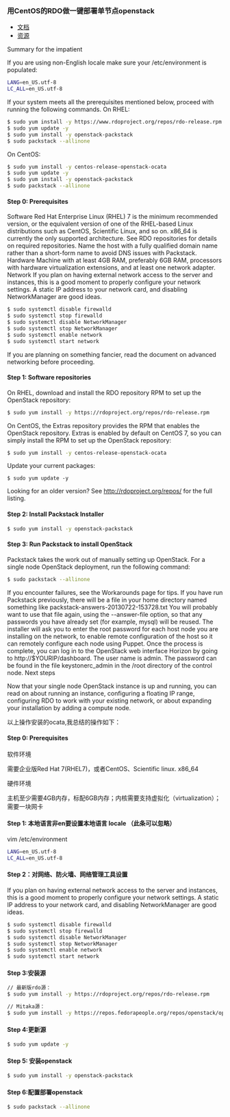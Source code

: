 ### 用CentOS的RDO做一键部署单节点openstack

* [文档](http://openstack.redhat.com/install/packstack/)
* [资源](https://repos.fedorapeople.org/repos/openstack/)

Summary for the impatient

If you are using non-English locale make sure your /etc/environment is populated:
```sh
LANG=en_US.utf-8
LC_ALL=en_US.utf-8
```
If your system meets all the prerequisites mentioned below, proceed with running the following commands.
On RHEL:
```sh
$ sudo yum install -y https://www.rdoproject.org/repos/rdo-release.rpm
$ sudo yum update -y
$ sudo yum install -y openstack-packstack
$ sudo packstack --allinone
```
On CentOS:
```sh
$ sudo yum install -y centos-release-openstack-ocata
$ sudo yum update -y
$ sudo yum install -y openstack-packstack
$ sudo packstack --allinone
```
#### Step 0: Prerequisites

Software
Red Hat Enterprise Linux (RHEL) 7 is the minimum recommended version, or the equivalent version of one of the RHEL-based Linux distributions such as CentOS, Scientific Linux, and so on. x86_64 is currently the only supported architecture.
See RDO repositories for details on required repositories.
Name the host with a fully qualified domain name rather than a short-form name to avoid DNS issues with Packstack.
Hardware
Machine with at least 4GB RAM, preferably 6GB RAM, processors with hardware virtualization extensions, and at least one network adapter.
Network
If you plan on having external network access to the server and instances, this is a good moment to properly configure your network settings. A static IP address to your network card, and disabling NetworkManager are good ideas.
```sh
$ sudo systemctl disable firewalld
$ sudo systemctl stop firewalld
$ sudo systemctl disable NetworkManager
$ sudo systemctl stop NetworkManager
$ sudo systemctl enable network
$ sudo systemctl start network
```
If you are planning on something fancier, read the document on advanced networking before proceeding.
#### Step 1: Software repositories

On RHEL, download and install the RDO repository RPM to set up the OpenStack repository:
```sh
$ sudo yum install -y https://rdoproject.org/repos/rdo-release.rpm
```
On CentOS, the Extras repository provides the RPM that enables the OpenStack repository. Extras is enabled by default on CentOS 7, so you can simply install the RPM to set up the OpenStack repository:
```sh
$ sudo yum install -y centos-release-openstack-ocata
```
Update your current packages:
```text
$ sudo yum update -y
```
Looking for an older version? See http://rdoproject.org/repos/ for the full listing.
#### Step 2: Install Packstack Installer
```sh
$ sudo yum install -y openstack-packstack
```
#### Step 3: Run Packstack to install OpenStack

Packstack takes the work out of manually setting up OpenStack. For a single node OpenStack deployment, run the following command:
```sh
$ sudo packstack --allinone
```
If you encounter failures, see the Workarounds page for tips.
If you have run Packstack previously, there will be a file in your home directory named something like packstack-answers-20130722-153728.txt You will probably want to use that file again, using the --answer-file option, so that any passwords you have already set (for example, mysql) will be reused.
The installer will ask you to enter the root password for each host node you are installing on the network, to enable remote configuration of the host so it can remotely configure each node using Puppet.
Once the process is complete, you can log in to the OpenStack web interface Horizon by going to http://$YOURIP/dashboard. The user name is admin. The password can be found in the file keystonerc_admin in the /root directory of the control node.
Next steps

Now that your single node OpenStack instance is up and running, you can read on about running an instance, configuring a floating IP range, configuring RDO to work with your existing network, or about expanding your installation by adding a compute node.


以上操作安装的ocata,我总结的操作如下：

#### Step 0: Prerequisites

软件环境

需要企业版Red Hat 7(RHEL7)，或者CentOS、Scientific linux. x86_64

硬件环境

主机至少需要4GB内存，标配6GB内存；内核需要支持虚拟化（virtualization）；需要一块网卡


#### Step 1: 本地语言非en要设置本地语言 locale （此条可以忽略）
vim /etc/environment
```sh
LANG=en_US.utf-8
LC_ALL=en_US.utf-8
```

#### Step 2：对网络、防火墙、网络管理工具设置
If you plan on having external network access to the server and instances, this is a good moment to properly configure your network settings. A static IP address to your network card, and disabling NetworkManager are good ideas.
```sh
$ sudo systemctl disable firewalld
$ sudo systemctl stop firewalld
$ sudo systemctl disable NetworkManager
$ sudo systemctl stop NetworkManager
$ sudo systemctl enable network
$ sudo systemctl start network
```

#### Step 3:安装源
```sh
// 最新版rdo源：
$ sudo yum install -y https://rdoproject.org/repos/rdo-release.rpm

// Mitaka源：
$ sudo yum install -y https://repos.fedorapeople.org/repos/openstack/openstack-mitaka/rdo-release-mitaka-7.noarch.rpm
```

#### Step 4:更新源
```sh
$ sudo yum update -y
```

#### Step 5: 安装openstack
```sh
$ sudo yum install -y openstack-packstack
```

#### Step 6:配置部署openstack
```sh
$ sudo packstack --allinone
```
